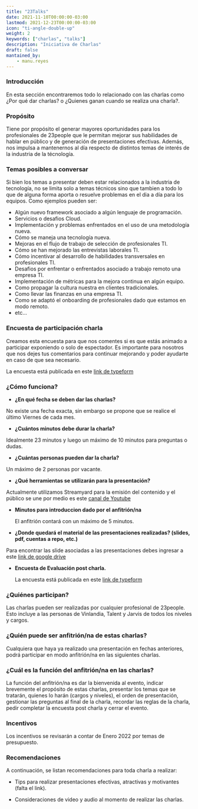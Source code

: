 ```yaml
---
title: "23Talks"
date: 2021-11-10T00:00:00-03:00
lastmod: 2021-12-23T00:00:00-03:00
icon: "ti-angle-double-up"
weight: 2
keywords: ["charlas", "talks"]
description: "Iniciativa de Charlas"
draft: false
mantained_by:
    - manu.reyes
---
```


### Introducción

En esta sección encontraremos todo lo relacionado con las charlas como ¿Por qué dar charlas? o ¿Quienes ganan cuando se realiza una charla?.

### Propósito

Tiene por propósito el generar mayores oportunidades para los profesionales de 23people que le permitan mejorar sus habilidades de hablar en público y de generación de presentaciones efectivas. Además, nos impulsa a mantenernos al día respecto de distintos temas de interés de la industria de la técnología.

### Temas posibles a conversar

Si bien los temas a presentar deben estar relacionados a la industria de tecnología, no se limita solo a temas técnicos sino que tambien a todo lo que de alguna forma aporta o resuelve problemas en el dia a día para los equipos. Como ejemplos pueden ser:

-   Algún nuevo framework asociado a algún lenguaje de programación.
-   Servicios o desafios Cloud.
-   Implementación y problemas enfrentados en el uso de una metodología nueva.
-   Cómo se maneja una tecnología nueva.
-   Mejoras en el flujo de trabajo de selección de profesionales TI.
-   Cómo se han mejorado las entrevistas laborales TI.
-   Cómo incentivar al desarrollo de habilidades transversales en profesionales TI.
-   Desafios por enfrentar o enfrentados asociado a trabajo remoto una empresa TI.
-   Implementación de métricas para la mejora continua en algún equipo.
-   Como propagar la cultura nuestra en clientes tradicionales.
-   Como llevar las finanzas en una empresa TI.
-   Como se adaptó el onboarding de profesionales dado que estamos en modo remoto.
-   etc...

### Encuesta de participación charla

Creamos esta encuesta para que nos comentes si es que estás animado a participar exponiendo o solo de espectador.
Es importante para nosotros que nos dejes tus comentarios para continuar mejorando y poder ayudarte en caso de que sea necesario.

La encuesta está publicada en este [link de typeform](https://23people.typeform.com/to/aB6L31pY)

### ¿Cómo funciona?

-   **¿En qué fecha se deben dar las charlas?**

No existe una fecha exacta, sin embargo se propone que se realice el último Viernes de cada mes.

-   **¿Cuántos minutos debe durar la charla?**

Idealmente 23 minutos y luego un máximo de 10 minutos para preguntas o dudas.

-   **¿Cuántas personas pueden dar la charla?**

Un máximo de 2 personas por vacante.

-   **¿Qué herramientas se utilizarán para la presentación?**

Actualmente utilizamos Streamyard para la emisión del contenido y el público se une por medio es este [canal de Youtube](https://www.youtube.com/channel/UCj5B_5ZDRI0MuozJo-iPV4Q/featured)

-   **Minutos para introduccion dado por el anfitrión/na**

    El anfitrión contará con un máximo de 5 minutos.

-   **¿Donde quedará el material de las presentaciones realizadas? (slides, pdf, cuentas a repo, etc.)**

Para encontrar las slide asociadas a las presentaciones debes ingresar a este [link de google drive](https://drive.google.com/drive/folders/1XwQgcgb8JWdoyM0htx-Q-qyZPQoGavJg?usp=sharing)

-   **Encuesta de Evaluación post charla.**

    La encuesta está publicada en este [link de typeform](https://23people.typeform.com/feedbackEvento)

### ¿Quiénes participan?

Las charlas pueden ser realizadas por cualquier profesional de 23people. Esto incluye a las personas de Vinlandia, Talent y Jarvis de todos los niveles y cargos.

### ¿Quién puede ser anfitrión/na de estas charlas?

Cualquiera que haya ya realizado una presentación en fechas anteriores, podrá participar en modo anfitrión/na en las siguientes charlas.

### ¿Cuál es la función del anfitrión/na en las charlas?

La función del anfitrión/na es dar la bienvenida al evento, indicar brevemente el propósito de estas charlas, presentar los temas que se tratarán, quienes lo harán (cargos y niveles), el orden de presentación, gestionar las preguntas al final de la charla, recordar las reglas de la charla, pedir completar la encuesta post charla y cerrar el evento.

### Incentivos

Los incentivos se revisarán a contar de Enero 2022 por temas de presupuesto.

### Recomendaciones

A continuación, se listan recomendaciones para toda charla a realizar:

-   Tips para realizar presentaciones efectivas, atractivas y motivantes (falta el link).

-   Consideraciones de video y audio al momento de realizar las charlas.
